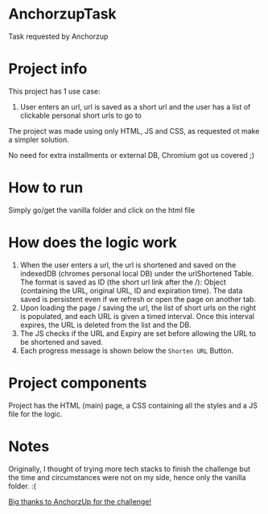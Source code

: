 # AnchorzupTask
Task requested by Anchorzup

# Project info
This project has 1 use case:
1. User enters an url, url is saved as a short url and the user has a list of clickable personal short urls to go to

The project was made using only HTML, JS and CSS, as requested ot make a simpler solution.

No need for extra installments or external DB, Chromium got us covered ;)

# How to run
Simply go/get the vanilla folder and click on the html file

# How does the logic work
1. When the user enters a url, the url is shortened and saved on the indexedDB (chromes personal local DB) under the urlShortened Table.
   The format is saved as ID (the short url link after the /): Object (containing the URL, original URL, ID and expiration time).
   The data saved is persistent even if we refresh or open the page on another tab.
2. Upon loading the page / saving the url, the list of short urls on the right is populated, and each URL is given a timed interval. Once this interval expires, the URL is deleted from the list and the DB.
3. The JS checks if the URL and Expiry are set before allowing the URL to be shortened and saved.
4. Each progress message is shown below the `Shorten URL` Button.

# Project components
Project has the HTML (main) page, a CSS containing all the styles and a JS file for the logic.

# Notes
Originally, I thought of trying more tech stacks to finish the challenge but the time and circumstances were not on my side, hence only the vanilla folder. :(

<ins>Big thanks to AnchorzUp for the challenge!</ins>
